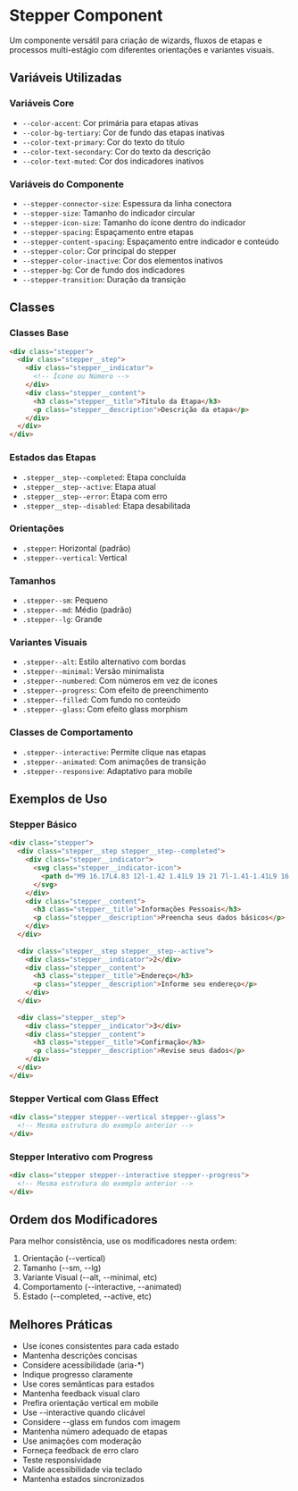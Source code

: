 # Stepper Component

Um componente versátil para criação de wizards, fluxos de etapas e processos multi-estágio com diferentes orientações e variantes visuais.

## Variáveis Utilizadas

### Variáveis Core
- `--color-accent`: Cor primária para etapas ativas
- `--color-bg-tertiary`: Cor de fundo das etapas inativas
- `--color-text-primary`: Cor do texto do título
- `--color-text-secondary`: Cor do texto da descrição
- `--color-text-muted`: Cor dos indicadores inativos

### Variáveis do Componente
- `--stepper-connector-size`: Espessura da linha conectora
- `--stepper-size`: Tamanho do indicador circular
- `--stepper-icon-size`: Tamanho do ícone dentro do indicador
- `--stepper-spacing`: Espaçamento entre etapas
- `--stepper-content-spacing`: Espaçamento entre indicador e conteúdo
- `--stepper-color`: Cor principal do stepper
- `--stepper-color-inactive`: Cor dos elementos inativos
- `--stepper-bg`: Cor de fundo dos indicadores
- `--stepper-transition`: Duração da transição

## Classes

### Classes Base
```html
<div class="stepper">
  <div class="stepper__step">
    <div class="stepper__indicator">
      <!-- Ícone ou Número -->
    </div>
    <div class="stepper__content">
      <h3 class="stepper__title">Título da Etapa</h3>
      <p class="stepper__description">Descrição da etapa</p>
    </div>
  </div>
</div>
```

### Estados das Etapas
- `.stepper__step--completed`: Etapa concluída
- `.stepper__step--active`: Etapa atual
- `.stepper__step--error`: Etapa com erro
- `.stepper__step--disabled`: Etapa desabilitada

### Orientações
- `.stepper`: Horizontal (padrão)
- `.stepper--vertical`: Vertical

### Tamanhos
- `.stepper--sm`: Pequeno
- `.stepper--md`: Médio (padrão)
- `.stepper--lg`: Grande

### Variantes Visuais
- `.stepper--alt`: Estilo alternativo com bordas
- `.stepper--minimal`: Versão minimalista
- `.stepper--numbered`: Com números em vez de ícones
- `.stepper--progress`: Com efeito de preenchimento
- `.stepper--filled`: Com fundo no conteúdo
- `.stepper--glass`: Com efeito glass morphism

### Classes de Comportamento
- `.stepper--interactive`: Permite clique nas etapas
- `.stepper--animated`: Com animações de transição
- `.stepper--responsive`: Adaptativo para mobile

## Exemplos de Uso

### Stepper Básico
```html
<div class="stepper">
  <div class="stepper__step stepper__step--completed">
    <div class="stepper__indicator">
      <svg class="stepper__indicator-icon">
        <path d="M9 16.17L4.83 12l-1.42 1.41L9 19 21 7l-1.41-1.41L9 16.17z"/>
      </svg>
    </div>
    <div class="stepper__content">
      <h3 class="stepper__title">Informações Pessoais</h3>
      <p class="stepper__description">Preencha seus dados básicos</p>
    </div>
  </div>
  
  <div class="stepper__step stepper__step--active">
    <div class="stepper__indicator">2</div>
    <div class="stepper__content">
      <h3 class="stepper__title">Endereço</h3>
      <p class="stepper__description">Informe seu endereço</p>
    </div>
  </div>
  
  <div class="stepper__step">
    <div class="stepper__indicator">3</div>
    <div class="stepper__content">
      <h3 class="stepper__title">Confirmação</h3>
      <p class="stepper__description">Revise seus dados</p>
    </div>
  </div>
</div>
```

### Stepper Vertical com Glass Effect
```html
<div class="stepper stepper--vertical stepper--glass">
  <!-- Mesma estrutura do exemplo anterior -->
</div>
```

### Stepper Interativo com Progress
```html
<div class="stepper stepper--interactive stepper--progress">
  <!-- Mesma estrutura do exemplo anterior -->
</div>
```

## Ordem dos Modificadores
Para melhor consistência, use os modificadores nesta ordem:
1. Orientação (--vertical)
2. Tamanho (--sm, --lg)
3. Variante Visual (--alt, --minimal, etc)
4. Comportamento (--interactive, --animated)
5. Estado (--completed, --active, etc)

## Melhores Práticas
- Use ícones consistentes para cada estado
- Mantenha descrições concisas
- Considere acessibilidade (aria-*)
- Indique progresso claramente
- Use cores semânticas para estados
- Mantenha feedback visual claro
- Prefira orientação vertical em mobile
- Use --interactive quando clicável
- Considere --glass em fundos com imagem
- Mantenha número adequado de etapas
- Use animações com moderação
- Forneça feedback de erro claro
- Teste responsividade
- Valide acessibilidade via teclado
- Mantenha estados sincronizados